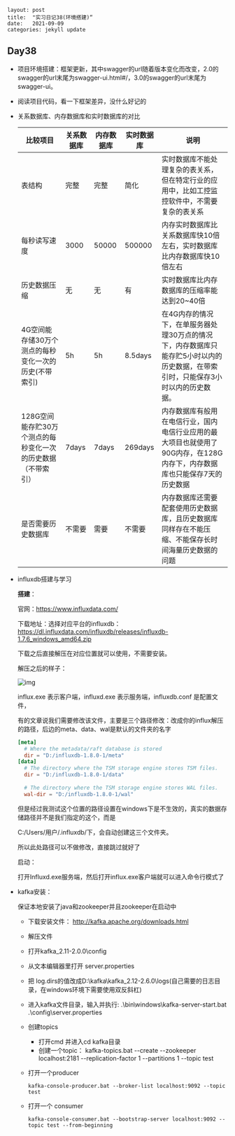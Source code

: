 ```
layout: post
title:  "实习日记38(环境搭建)“
date:   2021-09-09
categories: jekyll update

```

## Day38

- 项目环境搭建：框架更新，其中swagger的url随着版本变化而改变，2.0的swagger的url末尾为swagger-ui.html#/，3.0的swagger的url末尾为swagger-ui。

- 阅读项目代码，看一下框架差异，没什么好记的

- 关系数据库、内存数据库和实时数据库的对比

  | 比较项目                                                     | 关系数据库 | 内存数据库 | 实时数据库 | 说明                                                         |
  | ------------------------------------------------------------ | ---------- | ---------- | ---------- | ------------------------------------------------------------ |
  | 表结构                                                       | 完整       | 完整       | 简化       | 实时数据库不能处理复杂的表关系，但在特定行业的应用中，比如工控监控软件中，不需要复杂的表关系 |
  | 每秒读写速度                                                 | 3000       | 50000      | 500000     | 内存实时数据库比关系数据库快10倍左右，实时数据库比内存数据库快10倍左右 |
  | 历史数据压缩                                                 | 无         | 无         | 有         | 实时数据库比内存数据库的压缩率能达到20~40倍                  |
  | 4G空间能存储30万个测点的每秒变化一次的历史(不带索引)         | 5h         | 5h         | 8.5days    | 在4G内存的情况下，在单服务器处理30万点的情况下，内存数据库只能存贮5小时以内的历史数据，在带索引时，只能保存3小时以内的历史数据。 |
  | 128G空间能存贮30万个测点的每秒变化一次的历史数据（不带索引） | 7days      | 7days      | 269days    | 内存数据库有般用在电信行业，国内电信行业应用的最大项目也就使用了90G内存，在128G内存下，内存数据库也只能保存7天的历史数据 |
  | 是否需要历史数据库                                           | 不需要     | 需要       | 不需要     | 内存数据库还需要配套使用历史数据库，且历史数据库同样存在不能压缩、不能保存长时间海量历史数据的问题 |

- influxdb搭建与学习

  **搭建**：

  官网：https://www.influxdata.com/

  下载地址：选择对应平台的influxdb：https://dl.influxdata.com/influxdb/releases/influxdb-1.7.6_windows_amd64.zip

  下载之后直接解压在对应位置就可以使用，不需要安装。

  解压之后的样子：

  ![img](https://img-blog.csdnimg.cn/20200511164712401.png?x-oss-process=image/watermark,type_ZmFuZ3poZW5naGVpdGk,shadow_10,text_aHR0cHM6Ly9ibG9nLmNzZG4ubmV0L2JoeTU2ODM=,size_16,color_FFFFFF,t_70)

  influx.exe 表示客户端，influxd.exe 表示服务端，influxdb.conf 是配置文件，

  有的文章说我们需要修改该文件，主要是三个路径修改：改成你的influx解压的路径，后边的meta、data、wal是默认的文件夹的名字

  ```conf
  [meta]
    # Where the metadata/raft database is stored
    dir = "D:/influxdb-1.8.0-1/meta"
  [data]
    # The directory where the TSM storage engine stores TSM files.
    dir = "D:/influxdb-1.8.0-1/data"
   
    # The directory where the TSM storage engine stores WAL files.
    wal-dir = "D:/influxdb-1.8.0-1/wal"
  ```


  但是经过我测试这个位置的路径设置在windows下是不生效的，真实的数据存储路径并不是我们指定的这个，而是

  C:/Users/用户/.influxdb/下，会自动创建这三个文件夹。

  所以此处路径可以不做修改，直接跳过就好了

  启动：

  打开Influxd.exe服务端，然后打开influx.exe客户端就可以进入命令行模式了

- kafka安装：

  保证本地安装了java和zookeeper并且zookeeper在启动中

  - 下载安装文件： http://kafka.apache.org/downloads.html

  -  解压文件

  - 打开kafka_2.11-2.0.0\config

  - 从文本编辑器里打开 server.properties

  - 把 log.dirs的值改成D:\\kafka\\kafka_2.12-2.6.0\\logs(自己需要的日志目录，在windows环境下需要使用双反斜杠)

  - 进入kafka文件目录，输入并执行: .\bin\windows\kafka-server-start.bat .\config\server.properties

  - 创建topics

    - 打开cmd 并进入cd kafka目录
    - 创建一个topic： kafka-topics.bat --create --zookeeper localhost:2181 --replication-factor 1 --partitions 1 --topic test

  - 打开一个producer

    ```
    kafka-console-producer.bat --broker-list localhost:9092 --topic test
    ```

  - 打开一个 consumer

    ```
    kafka-console-consumer.bat --bootstrap-server localhost:9092 --topic test --from-beginning
    ```

    

  

